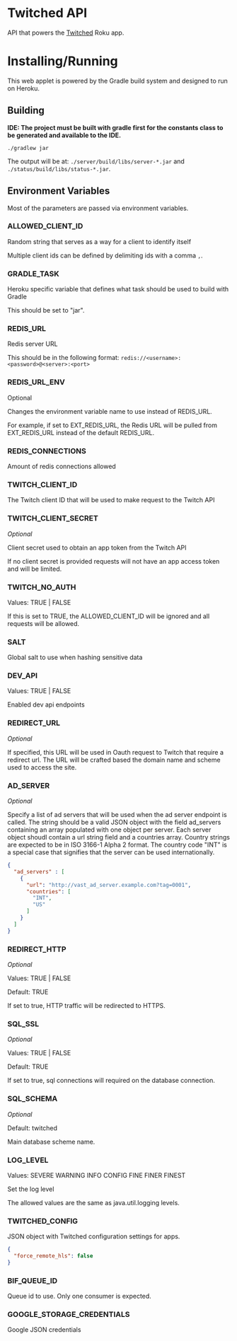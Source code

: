 # Twitched API

API that powers the [Twitched] Roku app.

# Installing/Running

This web applet is powered by the Gradle build system and designed to
 run on Heroku.
 
## Building

**IDE: The project must be built with gradle first for the constants class to be generated and available to the IDE.**

```
./gradlew jar
```

The output will be at: `./server/build/libs/server-*.jar` and `./status/build/libs/status-*.jar`.
 
## Environment Variables

Most of the parameters are passed via environment variables.

### ALLOWED_CLIENT_ID

Random string that serves as a way for a client to identify itself

Multiple client ids can be defined by delimiting ids with a comma `,`.

### GRADLE_TASK

Heroku specific variable that defines what task should be used to build
 with Gradle

This should be set to "jar".
 
### REDIS_URL

Redis server URL

This should be in the following format:
 `redis://<username>:<password>@<server>:<port>`
 
### REDIS_URL_ENV

Optional

Changes the environment variable name to use instead of REDIS_URL.

For example, if set to EXT_REDIS_URL, the Redis URL will be pulled from EXT_REDIS_URL instead of the default REDIS_URL.
 
### REDIS_CONNECTIONS

Amount of redis connections allowed
 
### TWITCH_CLIENT_ID

The Twitch client ID that will be used to make request to the Twitch
 API
 
### TWITCH_CLIENT_SECRET

_Optional_

Client secret used to obtain an app token from the Twitch API

If no client secret is provided requests will not have an app access token and will be limited.

### TWITCH_NO_AUTH

Values: TRUE | FALSE

If this is set to TRUE, the ALLOWED_CLIENT_ID will be ignored and all
 requests will be allowed.
 
### SALT

Global salt to use when hashing sensitive data

### DEV_API

Values: TRUE | FALSE

Enabled dev api endpoints

### REDIRECT_URL

_Optional_

If specified, this URL will be used in Oauth request to Twitch that require a redirect url.
The URL will be crafted based the domain name and scheme used to access the site.
 
### AD_SERVER

_Optional_

Specify a list of ad servers that will be used when the ad server endpoint is called. The string should be a valid JSON
 object with the field ad_servers containing an array populated with one object per server. Each server object shoudl 
 contain a url string field and a countries array. Country strings are expected to be in ISO 3166-1 Alpha 2 format. 
 The country code "INT" is a special case that signifies that the server can be used internationally.
 
```json
{
  "ad_servers" : [
    {
      "url": "http://vast_ad_server.example.com?tag=0001",
      "countries": [
        "INT",
        "US"
      ]
    }
  ]
}
```

### REDIRECT_HTTP

_Optional_

Values: TRUE | FALSE

Default: TRUE

If set to true, HTTP traffic will be redirected to HTTPS.

### SQL_SSL

_Optional_

Values: TRUE | FALSE

Default: TRUE

If set to true, sql connections will required on the database connection.

### SQL_SCHEMA

_Optional_

Default: twitched

Main database scheme name.

### LOG_LEVEL

Values: SEVERE WARNING INFO CONFIG FINE FINER FINEST

Set the log level

The allowed values are the same as java.util.logging levels.

### TWITCHED_CONFIG

JSON object with Twitched configuration settings for apps.

```json
{
  "force_remote_hls": false
}
```

### BIF_QUEUE_ID

Queue id to use. Only one consumer is expected.
    
### GOOGLE_STORAGE_CREDENTIALS

Google JSON credentials

[Twitched]: https://www.twitched.org
